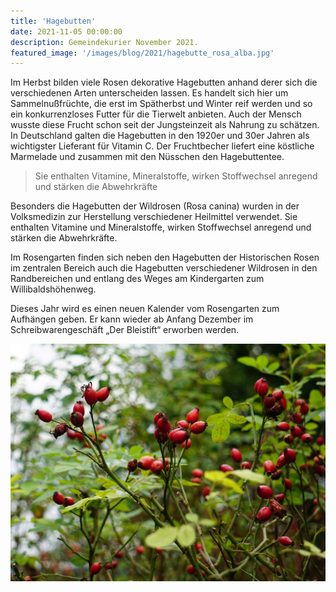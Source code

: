 ```yaml
---
title: 'Hagebutten'
date: 2021-11-05 00:00:00
description: Gemeindekurier November 2021.
featured_image: '/images/blog/2021/hagebutte_rosa_alba.jpg'
---
```



Im Herbst bilden viele Rosen dekorative Hagebutten anhand derer sich die verschiedenen Arten unterscheiden lassen. Es handelt sich hier um Sammelnußfrüchte, die erst im Spätherbst und Winter reif werden und so ein konkurrenzloses Futter für die Tierwelt anbieten. Auch der Mensch wusste diese Frucht schon seit der Jungsteinzeit als Nahrung zu schätzen. In Deutschland galten die Hagebutten in den 1920er und 30er Jahren als wichtigster Lieferant für Vitamin C. Der Fruchtbecher liefert eine köstliche Marmelade und zusammen mit den Nüsschen den Hagebuttentee.


> Sie enthalten Vitamine, Mineralstoffe, wirken Stoffwechsel anregend und stärken die Abwehrkräfte

Besonders die Hagebutten der Wildrosen (Rosa canina) wurden in der Volksmedizin zur Herstellung verschiedener Heilmittel verwendet. Sie enthalten Vitamine und Mineralstoffe, wirken Stoffwechsel anregend und stärken die Abwehrkräfte.

Im Rosengarten finden sich neben den Hagebutten der Historischen Rosen im zentralen Bereich auch die Hagebutten verschiedener Wildrosen in den Randbereichen und entlang des Weges am Kindergarten zum Willibaldshöhenweg.

Dieses Jahr wird es einen neuen Kalender vom Rosengarten zum Aufhängen geben. Er kann wieder ab Anfang Dezember im Schreibwarengeschäft „Der Bleistift“ erworben werden.


![](/images/blog/2021/hagebutte_rosa_alba.jpg)
